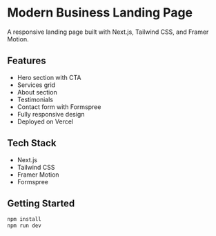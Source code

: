 # Modern Business Landing Page

A responsive landing page built with Next.js, Tailwind CSS, and Framer Motion.

## Features

- Hero section with CTA
- Services grid
- About section
- Testimonials
- Contact form with Formspree
- Fully responsive design
- Deployed on Vercel

## Tech Stack

- Next.js
- Tailwind CSS
- Framer Motion
- Formspree

## Getting Started

```bash
npm install
npm run dev
```
